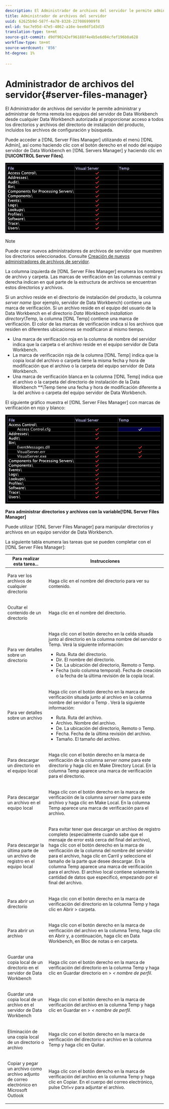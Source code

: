 ```yaml
---
description: El Administrador de archivos del servidor le permite administrar y administrar de forma remota los equipos del servidor de Data Workbench desde cualquier Data Workbench autorizada al proporcionar acceso a todos los directorios y archivos del directorio de instalación del producto, incluidos los archivos de configuración y búsqueda.
title: Administrador de archivos del servidor
uuid: 62625b9d-587f-4a78-8328-2270869909f8
exl-id: 9ac7e95d-47e5-4862-a16e-bee0df1d3d15
translation-type: tm+mt
source-git-commit: d9df90242ef96188f4e4b5e6d04cfef196b0a628
workflow-type: tm+mt
source-wordcount: '856'
ht-degree: 1%

---
```


# Administrador de archivos del servidor{#server-files-manager}

El Administrador de archivos del servidor le permite administrar y administrar de forma remota los equipos del servidor de Data Workbench desde cualquier Data Workbench autorizada al proporcionar acceso a todos los directorios y archivos del directorio de instalación del producto, incluidos los archivos de configuración y búsqueda.

Puede acceder a [!DNL Server Files Manager] utilizando el menú [!DNL Admin], así como haciendo clic con el botón derecho en el nodo del equipo servidor de Data Workbench en [!DNL Servers Manager] y haciendo clic en **[!UICONTROL Server Files]**.

![](assets/vis_FileManager.png)

>[!NOTE]
>
>Puede crear nuevos administradores de archivos de servidor que muestren los directorios seleccionados. Consulte [Creación de nuevos administradores de archivos de servidor](../../../home/c-get-started/c-intf-anlys-ftrs/c-cstm-prof-files-mgrs/c-new-svr-files-mgrs.md#concept-6e8f63273109443699a8f61b1a2ea816).

La columna izquierda de [!DNL Server Files Manager] enumera los nombres de archivo y carpeta. Las marcas de verificación en las columnas central y derecha indican en qué parte de la estructura de archivos se encuentran estos directorios y archivos.

Si un archivo reside en el directorio de instalación del producto, la columna *server name* (por ejemplo, servidor de Data Workbench) contiene una marca de verificación. Si un archivo reside en el equipo del usuario de la Data Workbench en el directorio *Data Workbench installation directory*\Temp, la columna [!DNL Temp] contiene una marca de verificación. El color de las marcas de verificación indica si los archivos que residen en diferentes ubicaciones se modificaron al mismo tiempo.

* Una marca de verificación roja en la columna de nombre del servidor indica que la carpeta o el archivo reside en el equipo servidor de Data Workbench.
* La marca de verificación roja de la columna [!DNL Temp] indica que la copia local del archivo o carpeta tiene la misma fecha y hora de modificación que el archivo o la carpeta del equipo servidor de Data Workbench.
* Una marca de verificación blanca en la columna [!DNL Temp] indica que el archivo o la carpeta del directorio de instalación de la Data Workbench **\Temp tiene una fecha y hora de modificación diferente a la del archivo o carpeta del equipo servidor de Data Workbench.

El siguiente gráfico muestra el [!DNL Server Files Manager] con marcas de verificación en rojo y blanco:

![](assets/vis_FileManager_RedWhiteChecks.png)

**Para administrar directorios y archivos con la variable[!DNL Server Files Manager]**

Puede utilizar [!DNL Server Files Manager] para manipular directorios y archivos en un equipo servidor de Data Workbench.

La siguiente tabla enumera las tareas que se pueden completar con el [!DNL Server Files Manager]:

<table id="table_D217AE5A878542EC8B604812A61819C3"> 
 <thead> 
  <tr> 
   <th colname="col1" class="entry"> Para realizar esta tarea... </th> 
   <th colname="col2" class="entry"> Instrucciones </th> 
  </tr> 
 </thead>
 <tbody> 
  <tr> 
   <td colname="col1"> <p>Para ver los archivos de cualquier directorio </p> </td> 
   <td colname="col2"> <p>Haga clic en el nombre del directorio para ver su contenido. </p> </td> 
  </tr> 
  <tr> 
   <td colname="col1"> <p>Ocultar el contenido de un directorio </p> </td> 
   <td colname="col2"> <p>Haga clic en el nombre del directorio. </p> </td> 
  </tr> 
  <tr> 
   <td colname="col1"> <p>Para ver detalles sobre un directorio </p> </td> 
   <td colname="col2"> <p>Haga clic con el botón derecho en la celda situada junto al directorio en la columna nombre del servidor o <span class="wintitle"> Temp</span>. Verá la siguiente información: </p> 
    <ul id="ul_2DA5C8D0E95F4BCC8F7E25D05F00EB02"> 
     <li id="li_3FDECC14D62543B183C3509C338DF432">Ruta. Ruta del directorio. </li> 
     <li id="li_9CF3989FD9E2427995F070E043FAD02C">Dir. El nombre del directorio. </li> 
     <li id="li_68AAA11907404D0BBF407ECD7CA2E467">De. La ubicación del directorio, Remoto o Temp. </li> 
     <li id="li_CB4AEEC89E424868B758465EC0B701B5">Fecha (solo columna temporal). Fecha de creación o la fecha de la última revisión de la copia local. </li> 
    </ul> </td> 
  </tr> 
  <tr> 
   <td colname="col1"> <p>Para ver detalles sobre un archivo </p> </td> 
   <td colname="col2"> <p>Haga clic con el botón derecho en la marca de verificación situada junto al archivo en la columna nombre del servidor o <span class="wintitle"> Temp</span> . Verá la siguiente información: </p> <p> 
     <ul id="ul_C4E6CB86D1774D739B5ECF48AF8DB628"> 
      <li id="li_7A6D39CF8C064FDDAB87F8D4E50FA832">Ruta. Ruta del archivo. </li> 
      <li id="li_9C735B6F0A2541F1992B845359C3685A">Archivo. Nombre del archivo. </li> 
      <li id="li_3EB903E4F4C44A6093732C588F0125EF">De. La ubicación del directorio, Remoto o Temp. </li> 
      <li id="li_C1FED4F98F854D5892DBAD9F9E1D47B8">Fecha. Fecha de la última revisión del archivo. </li> 
      <li id="li_7477C727C62F4406BB2026063E41F2AE">Tamaño. El tamaño del archivo. </li> 
     </ul> </p> </td> 
  </tr> 
  <tr> 
   <td colname="col1"> <p>Para descargar un directorio en el equipo local </p> </td> 
   <td colname="col2"> <p>Haga clic con el botón derecho en la marca de verificación de la columna <i>server name</i> para este directorio y haga clic en <span class="uicontrol"> Make Directory Local</span>. En la columna <span class="wintitle"> Temp</span> aparece una marca de verificación para el directorio. </p> </td> 
  </tr> 
  <tr> 
   <td colname="col1"> <p>Para descargar un archivo en el equipo local </p> </td> 
   <td colname="col2"> <p>Haga clic con el botón derecho en la marca de verificación de la columna <i>server name</i> para este archivo y haga clic en <span class="uicontrol"> Make Local</span>. En la columna <span class="wintitle"> Temp</span> aparece una marca de verificación para el archivo. </p> </td> 
  </tr> 
  <tr> 
   <td colname="col1"> <p>Para descargar la última parte de un archivo de registro en el equipo local </p> </td> 
   <td colname="col2"> <p>Para evitar tener que descargar un archivo de registro completo (especialmente cuando sabe que el mensaje de error está cerca del final del archivo), haga clic con el botón derecho en la marca de verificación de la columna del nombre del servidor para el archivo, haga clic en <span class="uicontrol"> Carril</span> y seleccione el tamaño de la parte que desee descargar. En la columna <span class="wintitle"> Temp</span> aparece una marca de verificación para el archivo. El archivo local contiene solamente la cantidad de datos que especificó, empezando por el final del archivo. </p> </td> 
  </tr> 
  <tr> 
   <td colname="col1"> <p>Para abrir un directorio </p> </td> 
   <td colname="col2"> <p>Haga clic con el botón derecho en la marca de verificación del directorio en la columna <span class="wintitle"> Temp</span> y haga clic en <span class="uicontrol"> Abrir</span> &gt; <span class="uicontrol"> carpeta</span>. </p> </td> 
  </tr> 
  <tr> 
   <td colname="col1"> <p>Para abrir un archivo </p> </td> 
   <td colname="col2"> <p>Haga clic con el botón derecho en la marca de verificación del archivo en la columna <span class="wintitle"> Temp</span>, haga clic en <span class="uicontrol"> Abrir</span> y, a continuación, haga clic en <span class="uicontrol"> Data Workbench</span>, <span class="uicontrol"> en Bloc de notas</span> o en <span class="uicontrol"> carpeta</span>. </p> </td> 
  </tr> 
  <tr> 
   <td colname="col1"> <p>Guardar una copia local de un directorio en el servidor de Data Workbench </p> </td> 
   <td colname="col2"> <p>Haga clic con el botón derecho en la marca de verificación del directorio en la columna <span class="wintitle"> Temp</span> y haga clic en <span class="uicontrol"> Guardar directorio en</span> &gt; <i>&lt;<span class="uicontrol"> nombre de perfil</span></i>. </p> </td> 
  </tr> 
  <tr> 
   <td colname="col1"> <p>Guardar una copia local de un archivo en el servidor de Data Workbench </p> </td> 
   <td colname="col2"> <p>Haga clic con el botón derecho en la marca de verificación del archivo en la columna <span class="wintitle"> Temp</span> y haga clic en <span class="uicontrol"> Guardar en</span> &gt; <i>&lt;<span class="uicontrol"> nombre de perfil</span></i>. </p> </td> 
  </tr> 
  <tr> 
   <td colname="col1"> <p>Eliminación de una copia local de un directorio o archivo </p> </td> 
   <td colname="col2"> <p>Haga clic con el botón derecho en la marca de verificación del directorio o archivo en la columna <span class="wintitle"> Temp</span> y haga clic en <span class="uicontrol"> Quitar</span>. </p> </td> 
  </tr> 
  <tr> 
   <td colname="col1"> <p>Copiar y pegar un archivo como archivo adjunto de correo electrónico en Microsoft Outlook </p> </td> 
   <td colname="col2"> <p>Haga clic con el botón derecho en la marca de verificación del archivo en la columna <span class="wintitle"> Temp</span> y haga clic en <span class="uicontrol"> Copiar</span>. En el cuerpo del correo electrónico, pulse Ctrl+v para adjuntar el archivo. </p> </td> 
  </tr> 
 </tbody> 
</table>
